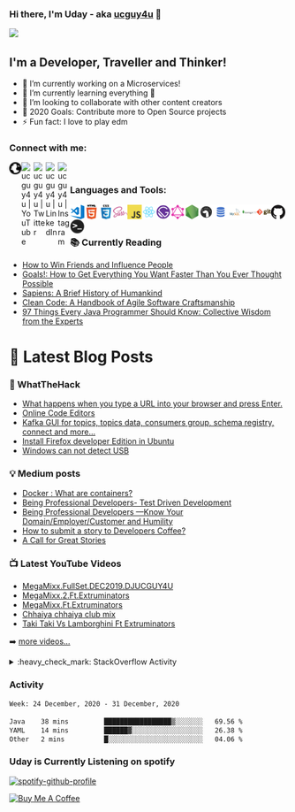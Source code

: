 

### Hi there, I'm Uday - aka [ucguy4u][website] 👋

<!--[![Website](https://img.shields.io/website?label=codeSTACKr.com&style=for-the-badge&url=https%3A%2F%2Fcodestackr.com)](https://codestackr.com)
[![Twitter Follow](https://img.shields.io/twitter/follow/codeSTACKr?color=1DA1F2&logo=twitter&style=for-the-badge)](https://twitter.com/intent/follow?original_referer=https%3A%2F%2Fgithub.com%2FcodeSTACKr&screen_name=codeSTACKr)
-->

![](https://komarev.com/ghpvc/?username=ucguy4u&color=blueviolet&style=plastic)

## I'm a Developer, Traveller and Thinker!

- 🔭 I’m currently working on a Microservices!
- 🌱 I’m currently learning everything 🤣
- 👯 I’m looking to collaborate with other content creators
- 🥅 2020 Goals: Contribute more to Open Source projects
- ⚡ Fun fact: I love to play edm





### Connect with me:

[<img align="left" alt="ucguy4u.in" width="22px" src="https://raw.githubusercontent.com/iconic/open-iconic/master/svg/globe.svg" />][website]
[<img align="left" alt="ucguy4u | YouTube" width="22px" src="https://cdn.jsdelivr.net/npm/simple-icons@v3/icons/youtube.svg" />][youtube]
[<img align="left" alt="ucguy4u | Twitter" width="22px" src="https://cdn.jsdelivr.net/npm/simple-icons@v3/icons/twitter.svg" />][twitter]
[<img align="left" alt="ucguy4u | LinkedIn" width="22px" src="https://cdn.jsdelivr.net/npm/simple-icons@v3/icons/linkedin.svg" />][linkedin]
[<img align="left" alt="ucguy4u | Instagram" width="22px" src="https://cdn.jsdelivr.net/npm/simple-icons@v3/icons/instagram.svg" />][instagram]

<br />

### Languages and Tools:

[<img align="left" alt="Visual Studio Code" width="26px" src="https://raw.githubusercontent.com/github/explore/80688e429a7d4ef2fca1e82350fe8e3517d3494d/topics/visual-studio-code/visual-studio-code.png" />][webdevplaylist]
[<img align="left" alt="HTML5" width="26px" src="https://raw.githubusercontent.com/github/explore/80688e429a7d4ef2fca1e82350fe8e3517d3494d/topics/html/html.png" />][webdevplaylist]
[<img align="left" alt="CSS3" width="26px" src="https://raw.githubusercontent.com/github/explore/80688e429a7d4ef2fca1e82350fe8e3517d3494d/topics/css/css.png" />][cssplaylist]
[<img align="left" alt="Sass" width="26px" src="https://raw.githubusercontent.com/github/explore/80688e429a7d4ef2fca1e82350fe8e3517d3494d/topics/sass/sass.png" />][cssplaylist]
[<img align="left" alt="JavaScript" width="26px" src="https://raw.githubusercontent.com/github/explore/80688e429a7d4ef2fca1e82350fe8e3517d3494d/topics/javascript/javascript.png" />][jsplaylist]
[<img align="left" alt="React" width="26px" src="https://raw.githubusercontent.com/github/explore/80688e429a7d4ef2fca1e82350fe8e3517d3494d/topics/react/react.png" />][reactplaylist]
[<img align="left" alt="Gatsby" width="26px" src="https://raw.githubusercontent.com/github/explore/e94815998e4e0713912fed477a1f346ec04c3da2/topics/gatsby/gatsby.png" />][webdevplaylist]
[<img align="left" alt="GraphQL" width="26px" src="https://raw.githubusercontent.com/github/explore/80688e429a7d4ef2fca1e82350fe8e3517d3494d/topics/graphql/graphql.png" />][webdevplaylist]
[<img align="left" alt="Node.js" width="26px" src="https://raw.githubusercontent.com/github/explore/80688e429a7d4ef2fca1e82350fe8e3517d3494d/topics/nodejs/nodejs.png" />][webdevplaylist]
[<img align="left" alt="Deno" width="26px" src="https://raw.githubusercontent.com/github/explore/361e2821e2dea67711cde99c9c40ed357061cf27/topics/deno/deno.png" />][webdevplaylist]
[<img align="left" alt="SQL" width="26px" src="https://raw.githubusercontent.com/github/explore/80688e429a7d4ef2fca1e82350fe8e3517d3494d/topics/sql/sql.png" />][webdevplaylist]
[<img align="left" alt="MySQL" width="26px" src="https://raw.githubusercontent.com/github/explore/80688e429a7d4ef2fca1e82350fe8e3517d3494d/topics/mysql/mysql.png" />][webdevplaylist]
[<img align="left" alt="MongoDB" width="26px" src="https://raw.githubusercontent.com/github/explore/80688e429a7d4ef2fca1e82350fe8e3517d3494d/topics/mongodb/mongodb.png" />][webdevplaylist]
[<img align="left" alt="Git" width="26px" src="https://raw.githubusercontent.com/github/explore/80688e429a7d4ef2fca1e82350fe8e3517d3494d/topics/git/git.png" />][webdevplaylist]
[<img align="left" alt="GitHub" width="26px" src="https://raw.githubusercontent.com/github/explore/78df643247d429f6cc873026c0622819ad797942/topics/github/github.png" />][webdevplaylist]
[<img align="left" alt="Terminal" width="26px" src="https://raw.githubusercontent.com/github/explore/80688e429a7d4ef2fca1e82350fe8e3517d3494d/topics/terminal/terminal.png" />][webdevplaylist]

<br />
<br />



### 📚 Currently Reading

<!-- GOODREADS:START -->
- [How to Win Friends and Influence People](https://www.goodreads.com/review/show/3571049055?utm_medium=api&utm_source=rss)
- [Goals!: How to Get Everything You Want Faster Than You Ever Thought Possible](https://www.goodreads.com/review/show/3571046571?utm_medium=api&utm_source=rss)
- [Sapiens: A Brief History of Humankind](https://www.goodreads.com/review/show/3571045844?utm_medium=api&utm_source=rss)
- [Clean Code: A Handbook of Agile Software Craftsmanship](https://www.goodreads.com/review/show/3571041699?utm_medium=api&utm_source=rss)
- [97 Things Every Java Programmer Should Know: Collective Wisdom from the Experts](https://www.goodreads.com/review/show/3441704670?utm_medium=api&utm_source=rss)
<!-- GOODREADS:END -->

# 📕 Latest Blog Posts
### :notebook: WhatTheHack 
<!--<!-- blogspot:START -->
- [What happens when you type a URL into your browser and press Enter.](https://whatdehack.blogspot.com/2020/12/what-happens-when-you-type-url-into.html)
- [Online Code Editors](https://whatdehack.blogspot.com/2020/04/online-code-editors.html)
- [Kafka GUI for topics, topics data, consumers group, schema registry, connect and more...](https://whatdehack.blogspot.com/2020/04/kafka-gui-for-topics-topics-data.html)
- [Install Firefox developer Edition in Ubuntu](https://whatdehack.blogspot.com/2020/02/install-firefox-developer-edition-in.html)
- [Windows can not detect USB](https://whatdehack.blogspot.com/2020/01/windows-can-not-detect-usb.html)
<!-- blogspot:END -->

### :bulb: Medium posts

<!--<!-- MEDIUM:START -->
- [Docker : What are containers?](https://medium.com/developers-coffee/docker-what-are-containers-36e399049679?source=rss-461e766564c8------2)
- [Being Professional Developers- Test Driven Development](https://medium.com/developers-coffee/being-professional-developers-test-driven-development-ace940424a1?source=rss-461e766564c8------2)
- [Being Professional Developers —Know Your Domain/Employer/Customer and Humility](https://medium.com/developers-coffee/being-professional-developers-know-your-domain-employer-customer-and-humility-27076eee47c4?source=rss-461e766564c8------2)
- [How to submit a story to Developers Coffee?](https://medium.com/developers-coffee/how-to-submit-a-story-to-developers-coffee-a2af5e2916f9?source=rss-461e766564c8------2)
- [A Call for Great Stories](https://medium.com/developers-coffee/a-call-for-great-stories-77a98d89baad?source=rss-461e766564c8------2)
<!-- MEDIUM:END -->

### 📺 Latest YouTube Videos
<!-- YOUTUBE:START -->
- [MegaMixx.FullSet.DEC2019.DJUCGUY4U](https://www.youtube.com/watch?v=qouhHgrlPJk)
- [MegaMixx.2.Ft.Extruminators](https://www.youtube.com/watch?v=QzpPvMRFKAw)
- [MegaMixx.Ft.Extruminators](https://www.youtube.com/watch?v=zfJJ0OURz3Y)
- [Chhaiya chhaiya club mix](https://www.youtube.com/watch?v=IHm94YKuk4E)
- [Taki Taki Vs Lamborghini Ft Extruminators](https://www.youtube.com/watch?v=_7J6h2j5WpE)
<!-- YOUTUBE:END -->

➡️ [more videos...](https://www.youtube.com/channel/UC9LO9K-7uBTihd2aMV-NHKg)


<details>
    <summary>:heavy_check_mark:  StackOverflow Activity</summary>

<!-- STACKOVERFLOW:START -->
- [Answer by Uday Chauhan for powershell/sqlplus error SP2-0042: unknown command " ■@" - rest of line ignored](https://stackoverflow.com/questions/11631901/powershell-sqlplus-error-sp2-0042-unknown-command-rest-of-line-ignored/63575761#63575761)
- [Data extraction using c#](https://stackoverflow.com/questions/62826648/data-extraction-using-c-sharp)
- [Answer by Uday Chauhan for How do I set system proxy on OS (Windows)?](https://stackoverflow.com/questions/62813126/how-do-i-set-system-proxy-on-os-windows/62813211#62813211)
- [Answer by Uday Chauhan for Importing python-pptx: ModuleNotFoundError: No module named 'pptx'](https://stackoverflow.com/questions/53599384/importing-python-pptx-modulenotfounderror-no-module-named-pptx/62250079#62250079)
- [Answer by Uday Chauhan for How to get specific value from ArrayList in POJO in java](https://stackoverflow.com/questions/62035753/how-to-get-specific-value-from-arraylist-in-pojo-in-java/62035840#62035840)
<!-- STACKOVERFLOW:END -->
</details>

### Activity
<!--START_SECTION:waka-->
```text
Week: 24 December, 2020 - 31 December, 2020

Java    38 mins         █████████████████▒░░░░░░░   69.56 % 
YAML    14 mins         ██████▓░░░░░░░░░░░░░░░░░░   26.38 % 
Other   2 mins          █░░░░░░░░░░░░░░░░░░░░░░░░   04.06 % 
```
<!--END_SECTION:waka-->




### Uday is Currently Listening on spotify
[![spotify-github-profile](https://spotify-github-profile.vercel.app/api/view?uid=31o553jimycrl3ktur4kd35quxla&cover_image=true)](https://spotify-github-profile.vercel.app/api/view?uid=31o553jimycrl3ktur4kd35quxla&redirect=true)
 

<a href="https://www.buymeacoffee.com/ucguy4u" target="_blank"><img src="https://cdn.buymeacoffee.com/buttons/v2/default-white.png" alt="Buy Me A Coffee" style="height: 60px !important;width: 217px !important;" ></a>

[website]: https://ucguy4u.github.io
[twitter]: https://twitter.com/ucguy4u
[youtube]: https://www.youtube.com/channel/UC9LO9K-7uBTihd2aMV-NHKg
[instagram]: https://instagram.com/ucguy4u
[linkedin]: https://linkedin.com/in/chauhanuday
[webdevplaylist]: https://ucguy4u.github.io
[jsplaylist]: https://ucguy4u.github.io
[cssplaylist]: https://ucguy4u.github.io
[reactplaylist]: https://ucguy4u.github.io
